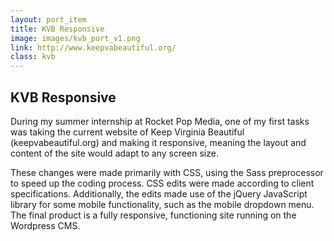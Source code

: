 ```yaml
---
layout: port_item
title: KVB Responsive
image: images/kvb_port_v1.png
link: http://www.keepvabeautiful.org/
class: kvb
---
```


## KVB Responsive

During my summer internship at Rocket Pop Media, one of my first tasks was taking the current website of Keep Virginia Beautiful (keepvabeautiful.org) and making it responsive, meaning the layout and content of the site would adapt to any screen size. 

These changes were made primarily with CSS, using the Sass preprocessor to speed up the coding process. CSS edits were made according to client specifications. Additionally, the edits made use of the jQuery JavaScript library for some mobile functionality, such as the mobile dropdown menu. The final product is a fully responsive, functioning site running on the Wordpress CMS. 
